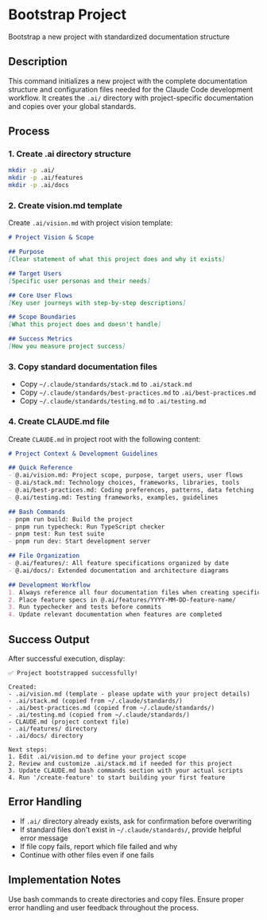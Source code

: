 # Bootstrap Project
Bootstrap a new project with standardized documentation structure

## Description
This command initializes a new project with the complete documentation structure and configuration files needed for the Claude Code development workflow. It creates the `.ai/` directory with project-specific documentation and copies over your global standards.

## Process

### 1. Create .ai directory structure
```bash
mkdir -p .ai/
mkdir -p .ai/features
mkdir -p .ai/docs
```

### 2. Create vision.md template
Create `.ai/vision.md` with project vision template:
```markdown
# Project Vision & Scope

## Purpose
[Clear statement of what this project does and why it exists]

## Target Users
[Specific user personas and their needs]

## Core User Flows
[Key user journeys with step-by-step descriptions]

## Scope Boundaries
[What this project does and doesn't handle]

## Success Metrics
[How you measure project success]
```

### 3. Copy standard documentation files
- Copy `~/.claude/standards/stack.md` to `.ai/stack.md`
- Copy `~/.claude/standards/best-practices.md` to `.ai/best-practices.md`
- Copy `~/.claude/standards/testing.md` to `.ai/testing.md`

### 4. Create CLAUDE.md file
Create `CLAUDE.md` in project root with the following content:
```markdown
# Project Context & Development Guidelines

## Quick Reference
- @.ai/vision.md: Project scope, purpose, target users, user flows
- @.ai/stack.md: Technology choices, frameworks, libraries, tools
- @.ai/best-practices.md: Coding preferences, patterns, data fetching
- @.ai/testing.md: Testing frameworks, examples, guidelines

## Bash Commands
- pnpm run build: Build the project
- pnpm run typecheck: Run TypeScript checker
- pnpm test: Run test suite
- pnpm run dev: Start development server

## File Organization
- @.ai/features/: All feature specifications organized by date
- @.ai/docs/: Extended documentation and architecture diagrams

## Development Workflow
1. Always reference all four documentation files when creating specifications
2. Place feature specs in @.ai/features/YYYY-MM-DD-feature-name/
3. Run typechecker and tests before commits
4. Update relevant documentation when features are completed
```

## Success Output
After successful execution, display:
```
✅ Project bootstrapped successfully!

Created:
- .ai/vision.md (template - please update with your project details)
- .ai/stack.md (copied from ~/.claude/standards/)
- .ai/best-practices.md (copied from ~/.claude/standards/)
- .ai/testing.md (copied from ~/.claude/standards/)
- CLAUDE.md (project context file)
- .ai/features/ directory
- .ai/docs/ directory

Next steps:
1. Edit .ai/vision.md to define your project scope
2. Review and customize .ai/stack.md if needed for this project
3. Update CLAUDE.md bash commands section with your actual scripts
4. Run '/create-feature' to start building your first feature
```

## Error Handling
- If `.ai/` directory already exists, ask for confirmation before overwriting
- If standard files don't exist in `~/.claude/standards/`, provide helpful error message
- If file copy fails, report which file failed and why
- Continue with other files even if one fails

## Implementation Notes
Use bash commands to create directories and copy files. Ensure proper error handling and user feedback throughout the process.
